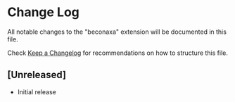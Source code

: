 # Change Log

All notable changes to the "beconaxa" extension will be documented in this file.

Check [Keep a Changelog](http://keepachangelog.com/) for recommendations on how to structure this file.

## [Unreleased]

- Initial release